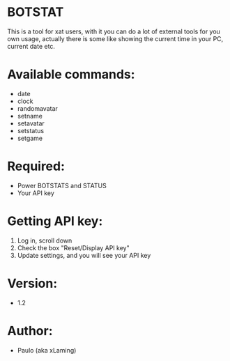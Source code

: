 # BOTSTAT

This is a tool for xat users, with it you can do a lot of external tools for you own usage, actually there is some like showing the current time in your PC, current date etc.

# Available commands:
* date
* clock
* randomavatar
* setname
* setavatar
* setstatus
* setgame

# Required:
* Power BOTSTATS and STATUS
* Your API key

# Getting API key:
1. Log in, scroll down
2. Check the box "Reset/Display API key"
3. Update settings, and you will see your API key

# Version:
* 1.2

# Author:
* Paulo (aka xLaming)

